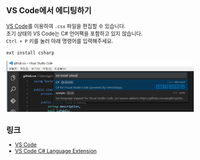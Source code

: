 VS Code에서 에디팅하기
-----

[VS Code](https://code.visualstudio.com/)를 이용하여 `.csx` 파일을 편집할 수 있습니다.
<br>
초기 상태의 VS Code는 C# 언어팩을 포함하고 있지 않습니다.<br>
`Ctrl + P` 키를 눌러 아래 명령어를 입력해주세요.
```
ext install csharp
```
![cs](img/cs_plugin.png)<br>

링크
----
* [VS Code](https://code.visualstudio.com/)
* [VS Code C# Language Extension](https://marketplace.visualstudio.com/items?itemName=ms-vscode.csharp)
